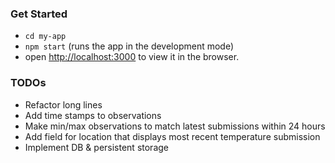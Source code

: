 ### Get Started

* `cd my-app`
* `npm start` (runs the app in the development mode)
* open [http://localhost:3000](http://localhost:3000) to view it in the browser.

### TODOs

* Refactor long lines
* Add time stamps to observations 
* Make min/max observations to match latest submissions within 24 hours
* Add field for location that displays most recent temperature submission
* Implement DB & persistent storage
